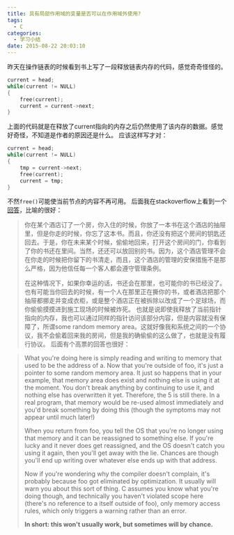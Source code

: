 ```yaml
---
title: 具有局部作用域的变量是否可以在作用域外使用?
tags:
  - C
categories:
  - 学习小结
date: 2015-08-22 20:03:10
---
```


昨天在操作链表的时候看到书上写了一段释放链表内存的代码，感觉奇奇怪怪的。

``` C
current = head;
while(current != NULL)
{
    free(current);
    current = current->next;
}
```

上面的代码就是在释放了current指向的内存之后仍然使用了该内存的数据。感觉好奇怪，不知道是作者的原因还是什么。
应该这样写才对：
``` C
current = head;
while(current != NULL)
{
    tmp = current->next;
    free(current);
    current = tmp;
}
```

不然`free()`可能使当前节点的内容不再可用。
后面我在stackoverflow上看到一个[回答](http://stackoverflow.com/questions/6441218/can-a-local-variables-memory-be-accessed-outside-its-scope/6445794#6445794)，比喻的很好：
> 你在某个酒店订了一个房，你入住的时候，你放了一本书在这个酒店的抽屉里，但是你走的时候，你忘了这本书。而且，你还没有把这个房间的钥匙还回去。于是，你在未来某个时候，偷偷地回来，打开这个房间的门，你看到了你的书还在里间。当然，还还可以放回别的书。因为，这个酒店管理不会在你走的时候把你留下的书清走，而且，这个酒店的管理的安保措施不是那么严格，因为他信任每一个客人都会遵守管理条例。> 
> 
> 在这种情况下，如果你幸运的话，书还会在那里，也可能你的书已经没了。也有可能当你回去的时候，有一个人在那里正在撕你的书，或者酒店把那个抽屉都挪走并变成衣柜，或是整个酒店正在被拆除以改成了一个足球场，而你偷偷摸摸进到施工现场的时候被炸死。
也就是说即使我释放了当前指针指向的内存，我也可以通过同样的指针访问该部分内容，但是内容就没有保障了，所谓some random memory area。这就好像我和系统之间的一个协议，我不会偷着回来我的房间，但是我的确偷偷的这么做了，也就是没有履行协议。
后面有个高票的回答也很好：

> What you're doing here is simply reading and writing to memory that used to be the address of a. Now that you're outside of foo, it's just a pointer to some random memory area. It just so happens that in your example, that memory area does exist and nothing else is using it at the moment. You don't break anything by continuing to use it, and nothing else has overwritten it yet. Therefore, the 5 is still there. In a real program, that memory would be re-used almost immediately and you'd break something by doing this (though the symptoms may not appear until much later!)> 
> 
> When you return from foo, you tell the OS that you're no longer using that memory and it can be reassigned to something else. If you're lucky and it never does get reassigned, and the OS doesn't catch you using it again, then you'll get away with the lie. Chances are though you'll end up writing over whatever else ends up with that address.> 
> 
> Now if you're wondering why the compiler doesn't complain, it's probably because foo got eliminated by optimization. It usually will warn you about this sort of thing. C assumes you know what you're doing though, and technically you haven't violated scope here (there's no reference to a itself outside of foo), only memory access rules, which only triggers a warning rather than an error.> 
> **In short: this won't usually work, but sometimes will by chance.**
